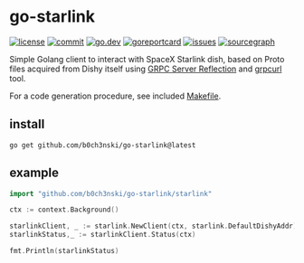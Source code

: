 # go-starlink
[![license](https://img.shields.io/github/license/b0ch3nski/go-starlink)](LICENSE)
[![commit](https://img.shields.io/github/last-commit/b0ch3nski/go-starlink/master)](https://github.com/b0ch3nski/go-starlink/commits/master)
[![go.dev](https://pkg.go.dev/badge/github.com/b0ch3nski/go-starlink)](https://pkg.go.dev/github.com/b0ch3nski/go-starlink)
[![goreportcard](https://goreportcard.com/badge/github.com/b0ch3nski/go-starlink)](https://goreportcard.com/report/github.com/b0ch3nski/go-starlink)
[![issues](https://img.shields.io/github/issues/b0ch3nski/go-starlink)](https://github.com/b0ch3nski/go-starlink/issues)
[![sourcegraph](https://sourcegraph.com/github.com/b0ch3nski/go-starlink/-/badge.svg)](https://sourcegraph.com/github.com/b0ch3nski/go-starlink)

Simple Golang client to interact with SpaceX Starlink dish, based on Proto files acquired from Dishy itself using
[GRPC Server Reflection][reflection] and [grpcurl][grpcurl] tool.

For a code generation procedure, see included [Makefile](Makefile).

[reflection]: https://github.com/grpc/grpc/blob/master/doc/server-reflection.md
[grpcurl]: https://github.com/fullstorydev/grpcurl

## install

```
go get github.com/b0ch3nski/go-starlink@latest
```

## example

```go
import "github.com/b0ch3nski/go-starlink/starlink"

ctx := context.Background()

starlinkClient, _ := starlink.NewClient(ctx, starlink.DefaultDishyAddr)
starlinkStatus,_ := starlinkClient.Status(ctx)

fmt.Println(starlinkStatus)
```
